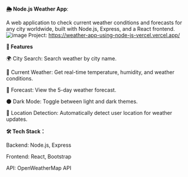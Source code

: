 **🌦️ Node.js Weather App**: 

A web application to check current weather conditions and forecasts for any city worldwide, built with Node.js, Express, and a React frontend.
![image](https://github.com/user-attachments/assets/9eb5e4d9-728a-442d-84a0-d98426505be3)
Project: https://weather-app-using-node-js-vercel.vercel.app/


**🌟 Features**

🌍 City Search: Search weather by city name.

📅 Current Weather: Get real-time temperature, humidity, and weather conditions.

🔮 Forecast: View the 5-day weather forecast.

🌑 Dark Mode: Toggle between light and dark themes.

📍 Location Detection: Automatically detect user location for weather updates.


**🛠️ Tech Stack：**

Backend: Node.js, Express

Frontend: React, Bootstrap

API: OpenWeatherMap API
